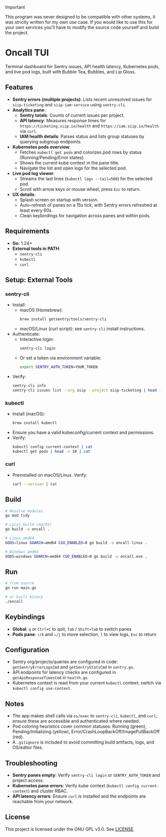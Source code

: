 
> [!IMPORTANT]  
> This program was never designed to be compatible with other systems, it was strictly written for my own use case. If you would like to use this for your own services you'll have to modify the source code yourself and build the project.

# Oncall TUI

Terminal dashboard for Sentry issues, API health latency, Kubernetes pods, and live pod logs, built with Bubble Tea, Bubbles, and Lip Gloss.

## Features

- **Sentry errors (multiple projects)**: Lists recent unresolved issues for `siip-ticketing` and `siip-iam-service` using `sentry-cli`.
- **Analytics pane**:
  - **Sentry totals**: Counts of current issues per project.
  - **API latency**: Measures response times for `https://ticketing.siip.io/health` and `https://iam.siip.io/health` via `curl`.
  - **IAM health details**: Parses status and lists group statuses by querying subgroup endpoints.
- **Kubernetes pods overview**:
  - Fetches `kubectl get pods` and colorizes pod rows by status (Running/Pending/Error states).
  - Shows the current kube context in the pane title.
  - Navigate the list and open logs for the selected pod.
- **Live pod log viewer**:
  - Streams the last lines (`kubectl logs --tail=500`) for the selected pod.
  - Scroll with arrow keys or mouse wheel, press `Esc` to return.
- **UX details**:
  - Splash screen on startup with version.
  - Auto-refresh of panes on a 15s tick, with Sentry errors refreshed at least every 60s.
  - Clean keybindings for navigation across panes and within pods.

## Requirements

- **Go**: 1.24+
- **External tools in PATH**:
  - `sentry-cli`
  - `kubectl`
  - `curl`

## Setup: External Tools

### sentry-cli

- Install:
  - macOS (Homebrew):
    ```bash
    brew install getsentry/tools/sentry-cli
    ```
  - macOS/Linux (curl script): see `sentry-cli` install instructions.
- Authenticate:
  - Interactive login:
    ```bash
    sentry-cli login
    ```
  - Or set a token via environment variable:
    ```bash
    export SENTRY_AUTH_TOKEN=YOUR_TOKEN
    ```
- Verify:
  ```bash
  sentry-cli info
  sentry-cli issues list --org siip --project siip-ticketing | head -n 5 | cat
  ```

### kubectl

- Install (macOS):
  ```bash
  brew install kubectl
  ```
- Ensure you have a valid kubeconfig/current context and permissions.
- Verify:
  ```bash
  kubectl config current-context | cat
  kubectl get pods | head -n 10 | cat
  ```

### curl

- Preinstalled on macOS/Linux. Verify:
  ```bash
  curl --version | cat
  ```

## Build

```bash
# Resolve modules
go mod tidy

# Local build (macOS)
go build -o oncall .

# Linux amd64
GOOS=linux GOARCH=amd64 CGO_ENABLED=0 go build -o oncall-linux .

# Windows amd64
GOOS=windows GOARCH=amd64 CGO_ENABLED=0 go build -o oncall.exe .
```

## Run

```bash
# from source
go run main.go

# or built binary
./oncall
```

## Keybindings

- **Global**: `q` or `Ctrl+C` to quit, `Tab` / `Shift+Tab` to switch panes
- **Pods pane**: `↑/k` and `↓/j` to move selection, `l` to view logs, `Esc` to return

## Configuration

- Sentry org/projects/queries are configured in code: `getSentryErrorLogsCmd` and `getSentryStatsCmd` in `sentry.go`.
- API endpoints for latency checks are configured in `getApiResponseTimesCmd` in `health.go`.
- Kubernetes context is read from your current `kubectl` context; switch via `kubectl config use-context`.

## Notes

- The app makes shell calls via `os/exec` to `sentry-cli`, `kubectl`, and `curl`; ensure these are accessible and authenticated where needed.
- Pod coloring heuristics cover common statuses: Running (green), Pending/Initializing (yellow), Error/CrashLoopBackOff/ImagePullBackOff (red).
- A `.gitignore` is included to avoid committing build artifacts, logs, and OS/editor files.

## Troubleshooting

- **Sentry panes empty**: Verify `sentry-cli login` or `SENTRY_AUTH_TOKEN` and project access.
- **Kubernetes pane errors**: Verify kube context (`kubectl config current-context`) and cluster RBAC.
- **API latency errors**: Ensure `curl` is installed and the endpoints are reachable from your network.

## License

This project is licensed under the GNU GPL v3.0. See [LICENSE](LICENSE).
